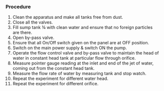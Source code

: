 ### Procedure
1.	Clean the apparatus and make all tanks free from dust.
2.	Close all the valves.
3.	Fill sump tank ¾ with clean water and ensure that no foreign particles are there. 
4.	Open by-pass valve.
5.	Ensure that all On/Off switch given on the panel are at OFF position.
6.	Switch on the main power supply & switch ON the pump.
7.	Operate the flow control valve and by-pass valve to maintain the head of water in constant head tank at particular flow through orifice.
8.	Measure pointer gauge reading at the inlet and end of the jet of water, coming out from the constant head tank.
9.	Measure the flow rate of water by measuring tank and stop watch.
10.	Repeat the experiment for different water head.
11.	Repeat the experiment for different orifice.